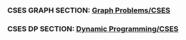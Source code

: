 ### CSES GRAPH SECTION: [Graph Problems/CSES](../Graph%20Problems/CSES)
### CSES DP SECTION: [Dynamic Programming/CSES](../Dynamic%20Programming/CSES)
